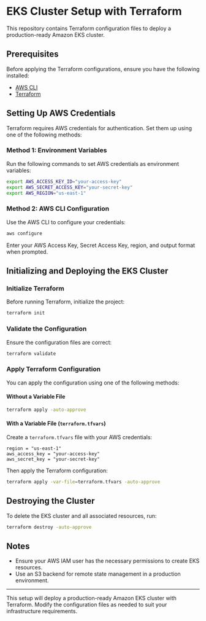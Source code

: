 # EKS Cluster Setup with Terraform

This repository contains Terraform configuration files to deploy a production-ready Amazon EKS cluster.

## Prerequisites

Before applying the Terraform configurations, ensure you have the following installed:

- [AWS CLI](https://docs.aws.amazon.com/cli/latest/userguide/install-cliv2.html)
- [Terraform](https://developer.hashicorp.com/terraform/downloads)

## Setting Up AWS Credentials

Terraform requires AWS credentials for authentication. Set them up using one of the following methods:

### **Method 1: Environment Variables**

Run the following commands to set AWS credentials as environment variables:

```sh
export AWS_ACCESS_KEY_ID="your-access-key"
export AWS_SECRET_ACCESS_KEY="your-secret-key"
export AWS_REGION="us-east-1"
```

### **Method 2: AWS CLI Configuration**

Use the AWS CLI to configure your credentials:

```sh
aws configure
```

Enter your AWS Access Key, Secret Access Key, region, and output format when prompted.

## Initializing and Deploying the EKS Cluster

### **Initialize Terraform**

Before running Terraform, initialize the project:

```sh
terraform init
```

### **Validate the Configuration**

Ensure the configuration files are correct:

```sh
terraform validate
```

### **Apply Terraform Configuration**

You can apply the configuration using one of the following methods:

#### **Without a Variable File**

```sh
terraform apply -auto-approve
```

#### **With a Variable File (`terraform.tfvars`)**

Create a `terraform.tfvars` file with your AWS credentials:

```hcl
region = "us-east-1"
aws_access_key = "your-access-key"
aws_secret_key = "your-secret-key"
```

Then apply the Terraform configuration:

```sh
terraform apply -var-file=terraform.tfvars -auto-approve
```

## Destroying the Cluster

To delete the EKS cluster and all associated resources, run:

```sh
terraform destroy -auto-approve
```

## Notes

- Ensure your AWS IAM user has the necessary permissions to create EKS resources.
- Use an S3 backend for remote state management in a production environment.

---

This setup will deploy a production-ready Amazon EKS cluster with Terraform. Modify the configuration files as needed to suit your infrastructure requirements.